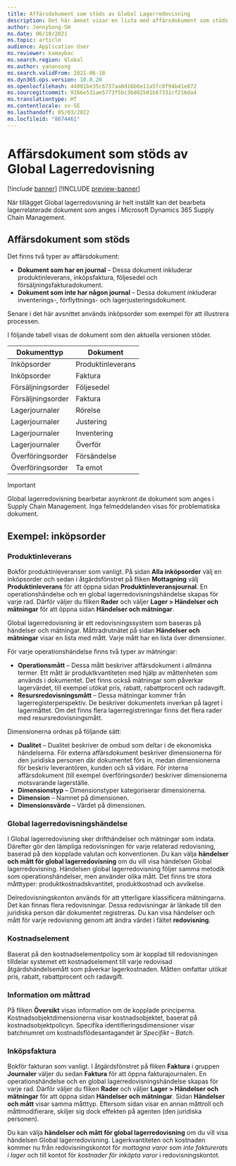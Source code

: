 ```yaml
---
title: Affärsdokument som stöds av Global Lagerredovisning
description: Det här ämnet visar en lista med affärsdokument som stöds av Global lagerredovisning. Det ger också ett detaljerat exempel på inköpsorderdokument.
author: JennySong-SH
ms.date: 06/18/2021
ms.topic: article
audience: Application User
ms.reviewer: kamaybac
ms.search.region: Global
ms.author: yanansong
ms.search.validFrom: 2021-06-18
ms.dyn365.ops.version: 10.0.20
ms.openlocfilehash: 44081be35c6737aa0d16b6e11a5fc8f94b41e872
ms.sourcegitcommit: 9166e531ae5773f5bc3bd02501b67331cf216da4
ms.translationtype: HT
ms.contentlocale: sv-SE
ms.lasthandoff: 05/03/2022
ms.locfileid: "8674461"
---
```

# <a name="business-documents-supported-by-global-inventory-accounting"></a>Affärsdokument som stöds av Global Lagerredovisning

[!include [banner](../includes/banner.md)]
[!INCLUDE [preview-banner](../includes/preview-banner.md)]
<!--KFM: Preview until 4/30/2022 -->

När tillägget Global lagerredovisning är helt inställt kan det bearbeta lagerrelaterade dokument som anges i Microsoft Dynamics 365 Supply Chain Management.

## <a name="supported-business-documents"></a>Affärsdokument som stöds

Det finns två typer av affärsdokument:

- **Dokument som har en journal** – Dessa dokument inkluderar produktinleverans, inköpsfaktura, följesedel och försäljningsfakturadokument.
- **Dokument som inte har någon journal** – Dessa dokument inkluderar inventerings-, förflyttnings- och lagerjusteringsdokument.

Senare i det här avsnittet används inköpsorder som exempel för att illustrera processen.

I följande tabell visas de dokument som den aktuella versionen stöder.

| Dokumenttyp      | Dokument        |
|--------------------|-----------------|
| Inköpsorder     | Produktinleverans |
| Inköpsorder     | Faktura         |
| Försäljningsorder        | Följesedel    |
| Försäljningsorder        | Faktura         |
| Lagerjournaler | Rörelse        |
| Lagerjournaler | Justering      |
| Lagerjournaler | Inventering        |
| Lagerjournaler | Överför        |
| Överföringsorder     | Försändelse        |
| Överföringsorder     | Ta emot         |

> [!IMPORTANT]
> Global lagerredovisning bearbetar asynkront de dokument som anges i Supply Chain Management. Inga felmeddelanden visas för problematiska dokument.

## <a name="example-purchase-order"></a>Exempel: inköpsorder

### <a name="product-receipt"></a>Produktinleverans

Bokför produktinleveranser som vanligt. På sidan **Alla inköpsorder** välj en inköpsorder och sedan i åtgärdsfönstret på fliken **Mottagning** välj **Produktinleverans** för att öppna sidan **Produktinleveransjournal**. En operationshändelse och en global lagerredovisningshändelse skapas för varje rad. Därför väljer du fliken **Rader** och väljer **Lager \> Händelser och mätningar** för att öppna sidan **Händelser och mätningar**.

Global lagerredovisning är ett redovisningssystem som baseras på händelser och mätningar. Måttradrutnätet på sidan **Händelser och mätningar** visar en lista med mått. Varje mått har en lista över dimensioner.

För varje operationshändelse finns två typer av mätningar:

- **Operationsmått** – Dessa mått beskriver affärsdokument i allmänna termer. Ett mått är produktkvantiteten med hjälp av måttenheten som används i dokumentet. Det finns också mätningar som påverkar lagervärdet, till exempel utökat pris, rabatt, rabattprocent och radavgift.
- **Resursredovisningsmått** – Dessa mätningar kommer från lagerregisterperspektiv. De beskriver dokumentets inverkan på lagret i lagermåttet. Om det finns flera lagerregistreringar finns det flera rader med resursredovisningsmått.

Dimensionerna ordnas på följande sätt:

- **Dualitet** – Dualitet beskriver de ombud som deltar i de ekonomiska händelserna. För externa affärsdokument beskriver dimensionerna för den juridiska personen där dokumentet förs in, medan dimensionerna för beskriv leverantören, kunden och så vidare. För interna affärsdokument (till exempel överföringsorder) beskriver dimensionerna motsvarande lagerställe.
- **Dimensionstyp** – Dimensionstyper kategoriserar dimensionerna.
- **Dimension** – Namnet på dimensionen.
- **Dimensionsvärde** – Värdet på dimensionen.

### <a name="global-inventory-accounting-event"></a>Global lagerredovisningshändelse

I Global lagerredovisning sker drifthändelser och mätningar som indata. Därefter gör den lämpliga redovisningen för varje relaterad redovisning, baserad på den kopplade valutan och konventionen. Du kan välja **händelser och mått för global lagerredovisning** om du vill visa händelsen Global lagerredovisning. Händelsen global lagerredovisning följer samma metodik som operationshändelser, men använder olika mått. Det finns tre stora måtttyper: produktkostnadskvantitet, produktkostnad och avvikelse.

Delredovisningskonton används för att ytterligare klassificera mätningarna. Det kan finnas flera redovisningar. Dessa redovisningar är länkade till den juridiska person där dokumentet registreras. Du kan visa händelser och mått för varje redovisning genom att ändra värdet i fältet **redovisning**.

### <a name="cost-element"></a>Kostnadselement

Baserat på den kostnadselementpolicy som är kopplad till redovisningen tilldelar systemet ett kostnadselement till varje redovisad åtgärdshändelsemått som påverkar lagerkostnaden. Måtten omfattar utökat pris, rabatt, rabattprocent och radavgift.

### <a name="measurement-line-details"></a>Information om måttrad

På fliken **Översikt** visas information om de kopplade principerna. Kostnadsobjektdimensionerna visar kostnadsobjektet, baserat på kostnadsobjektpolicyn. Specifika identifieringsdimensioner visar batchnumret om kostnadsflödesantagandet är *Specifikt – Batch*.

### <a name="purchase-invoice"></a>Inköpsfaktura

Bokför fakturan som vanligt. I åtgärdsfönstret på fliken **Faktura** i gruppen **Journaler** väljer du sedan **Faktura** för att öppna fakturajournalen. En operationshändelse och en global lagerredovisningshändelse skapas för varje rad. Därför väljer du fliken **Rader** och väljer **Lager \> Händelser och mätningar** för att öppna sidan **Händelser och mätningar**. Sidan **Händelser och mått** visar samma måtttyp. Eftersom sidan visar en annan måttroll och måttmodifierare, skiljer sig dock effekten på agenten (den juridiska personen).

Du kan välja **händelser och mått för global lagerredovisning** om du vill visa händelsen Global lagerredovisning. Lagerkvantiteten och kostnaden kommer nu från redovisningskontot för *mottagna varor som inte fakturerats i lager* och till kontot för *kostnader för inköpta varor* i redovisningskontot.

